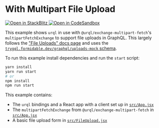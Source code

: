 # With Multipart File Upload

<p>
  <a href="https://stackblitz.com/github/urql-graphql/urql/tree/main/examples/with-multipart">
    <img
      alt="Open in StackBlitz"
      src="https://img.shields.io/badge/open_in_stackblitz-1269D3?logo=stackblitz&style=for-the-badge"
    />
  </a>
  <a
  href="https://codesandbox.io/p/sandbox/github/urql-graphql/urql/tree/main/examples/with-multipart">
    <img
      alt="Open in CodeSandbox"
      src="https://img.shields.io/badge/open_in_codesandbox-151515?logo=codesandbox&style=for-the-badge"
    />
  </a>
</p>

This example shows `urql` in use with `@urql/exchange-multipart-fetch`'s `multipartFetchExchange`
to support file uploads in GraphQL. This largely follows the ["File Uploads" docs
page](https://formidable.com/open-source/urql/docs/advanced/persistence-and-uploads/)
and uses the [`trygql.formidable.dev/graphql/uploads-mock` schema](https://github.com/FormidableLabs/trygql).

To run this example install dependencies and run the `start` script:

```sh
yarn install
yarn run start
# or
npm install
npm run start
```

This example contains:

- The `urql` bindings and a React app with a client set up in [`src/App.jsx`](src/App.jsx)
- The `multipartFetchExchange` from `@urql/exchange-multipart-fetch` in [`src/App.jsx`](src/App.jsx)
- A basic file upload form in [`src/FileUpload.jsx`](src/FileUpload.jsx)
